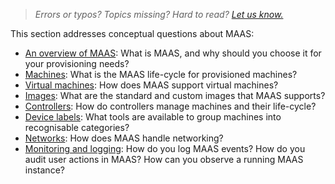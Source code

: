 > *Errors or typos? Topics missing? Hard to read? <a href="https://docs.google.com/forms/d/e/1FAIpQLScIt3ffetkaKW3gDv6FDk7CfUTNYP_HGmqQotSTtj2htKkVBw/viewform?usp=pp_url&entry.1739714854=https://maas.io/docs/explanation" target = "_blank">Let us know.</a>*

This section addresses conceptual questions about MAAS:

- [An overview of MAAS](/t/about-maas/6678): What is MAAS, and why should you choose it for your provisioning needs?
- [Machines](/t/about-machines/6695): What is the MAAS life-cycle for provisioned machines?
- [Virtual machines](/t/about-virtual-machines/6704): How does MAAS support virtual machines?
- [Images](/t/about-images/6685): What are the standard and custom images that MAAS supports?
- [Controllers](/t/about-controllers/6690): How do controllers manage machines and their life-cycle?
- [Device labels](/t/about-device-labels/6709): What tools are available to group machines into recognisable categories?
- [Networks](/t/about-maas-networks/5084): How does MAAS handle networking?
- [Monitoring and logging](/t/about-monitoring-and-logging/8099): How do you log MAAS events?  How do you audit user actions in MAAS? How can you observe a running MAAS instance?